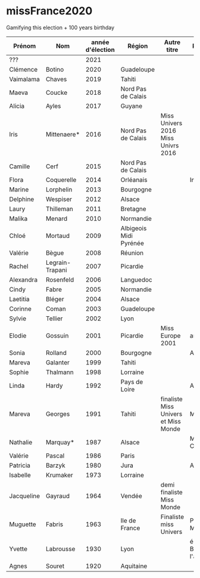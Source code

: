 # missFrance2020
Gamifying this election   + 100 years birthday




Prénom   |   Nom  |  année d'élection |  Région | Autre titre | Profession |
---------|--------|-------------------|---------|-------------|------------|
???|	|	2021|			
Clémence| 	Botino|	2020	|Guadeloupe		
Vaimalama| 	Chaves|	2019	|Tahiti		
Maeva| 	Coucke|	2018	|Nord Pas de Calais		
Alicia| 	Ayles|	2017|	Guyane		
Iris| 	Mittenaere*|	2016|	Nord Pas de Calais| Miss Univers 2016	Miss Univrs 2016	
Camille| 	Cerf|	2015	|Nord Pas de Calais		
Flora| 	Coquerelle|	2014|	Orléanais	||	Influenceuse
Marine| 	Lorphelin|	2013|	Bourgogne		
Delphine| 	Wespiser|	2012|	Alsace		
Laury| 	Thilleman|	2011	|Bretagne		
Malika| 	Menard|	2010	|Normandie		
Chloé| 	Mortaud|	2009	|Albigeois Midi Pyrénée		
Valérie| 	Bègue|	2008	|Réunion		
Rachel| 	Legrain-Trapani| 	2007|	Picardie		
Alexandra| 	Rosenfeld|	2006	|Languedoc		
Cindy| 	Fabre|	2005|	Normandie		
Laetitia| 	Bléger|	2004|	Alsace		
Corinne| 	Coman|	2003	|Guadeloupe		
Sylvie| 	Tellier|	2002|	Lyon		
Elodie| 	Gossuin|	2001|	Picardie |Miss Europe 2001|		animatrice
Sonia| 	Rolland|	2000	|Bourgogne ||Actrice		
Mareva| 	Galanter|	1999|	Tahiti		
Sophie| 	Thalmann|	1998|	Lorraine		
Linda| 	Hardy|	1992	|Pays de Loire	||	Actrice
Mareva| 	Georges|	1991|	Tahiti	|finaliste Miss Univers et Miss Monde|	Mannequin 
Nathalie| 	Marquay*|	1987|	Alsace	||Mme Pernot	Comédienne
Valérie| 	Pascal|	1986	|Paris		
Patricia| 	Barzyk|	1980	|Jura		||Actrice
Isabelle| 	Krumaker|	1973|	Lorraine		
Jacqueline| 	Gayraud|	1964|	Vendée 	|demi finaliste Miss Monde	
Muguette| 	Fabris|	1963	|Ile de France|	Finaliste miss Univers|	Prof de Math, 
Yvette| 	Labrousse|	1930|	Lyon	||	épouse (la Bégum) de l'aga Kahn III
Agnes|Souret|1920|Aquitaine|
